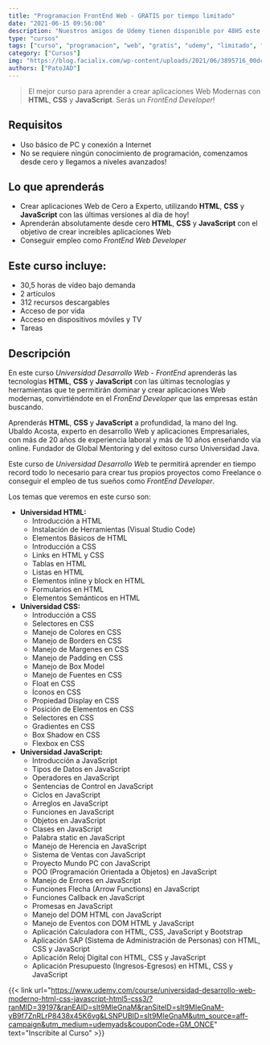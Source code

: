 ```yaml
---
title: "Programacion FrontEnd Web - GRATIS por tiempo limitado"
date: "2021-06-15 09:56:00"
description: "Nuestros amigos de Udemy tienen disponible por 48HS este curso para aprender Programacion FrontEnd Web"
type: "cursos"
tags: ["curso", "programacion", "web", "gratis", "udemy", "limitado", "css", "html", "js", "front", "developer"]
category: ["Cursos"]
img: "https://blog.facialix.com/wp-content/uploads/2021/06/3895716_00dc_7.jpg"
authors: ["PatoJAD"]
---
```


> El mejor curso para aprender a crear aplicaciones Web Modernas con **HTML**, **CSS** y **JavaScript**. Serás un *FrontEnd Developer*!

## Requisitos

* Uso básico de PC y conexión a Internet
* No se requiere ningún conocimiento de programación, comenzamos desde cero y llegamos a niveles avanzados!

## Lo que aprenderás

* Crear aplicaciones Web de Cero a Experto, utilizando **HTML**, **CSS** y **JavaScript** con las últimas versiones al día de hoy!
* Aprenderán absolutamente desde cero **HTML**, **CSS** y **JavaScript** con el objetivo de crear increíbles aplicaciones Web
* Conseguir empleo como *FrontEnd Web Developer*

## Este curso incluye:

* 30,5 horas de vídeo bajo demanda
* 2 artículos
* 312 recursos descargables
* Acceso de por vida
* Acceso en dispositivos móviles y TV
* Tareas

## Descripción

En este curso *Universidad Desarrollo Web - FrontEnd* aprenderás las tecnologías **HTML**, **CSS** y **JavaScript** con las últimas tecnologías y herramientas que te permitirán dominar y crear aplicaciones Web modernas, convirtiéndote en el *FronEnd Developer* que las empresas están buscando.

Aprenderás **HTML**, **CSS** y **JavaScript** a profundidad, la mano del Ing. Ubaldo Acosta, experto en desarrollo Web y aplicaciones Empresariales, con más de 20 años de experiencia laboral y más de 10 años enseñando vía online. Fundador de Global Mentoring y  del exitoso curso Universidad Java.

Este curso de *Universidad Desarrollo Web* te permitirá aprender en tiempo record todo lo necesario para crear tus propios proyectos como Freelance o conseguir el empleo de tus sueños como *FrontEnd Developer*.

Los temas que veremos en este curso son:

* **Universidad HTML:**
    * Introducción a HTML
    * Instalación de Herramientas (Visual Studio Code)
    * Elementos Básicos de HTML
    * Introducción a CSS
    * Links en HTML y CSS
    * Tablas en HTML
    * Listas en HTML
    * Elementos inline y block en HTML
    * Formularios en HTML
    * Elementos Semánticos en HTML
* **Universidad CSS:**
    * Introducción a CSS
    * Selectores en CSS
    * Manejo de Colores en CSS
    * Manejo de Borders en CSS
    * Manejo de Margenes en CSS
    * Manejo de Padding en CSS
    * Manejo de Box Model
    * Manejo de Fuentes en CSS
    * Float en CSS
    * Íconos en CSS
    * Propiedad Display en CSS
    * Posición de Elementos en CSS
    * Selectores en CSS
    * Gradientes en CSS
    * Box Shadow en CSS
    * Flexbox en CSS
* **Universidad JavaScript:**
    * Introducción a JavaScript
    * Tipos de Datos en JavaScript
    * Operadores en JavaScript
    * Sentencias de Control en JavaScript
    * Ciclos en JavaScript
    * Arreglos en JavaScript
    * Funciones en JavaScript
    * Objetos en JavaScript
    * Clases en JavaScript
    * Palabra static en JavaScript
    * Manejo de Herencia en JavaScript
    * Sistema de Ventas con JavaScript
    * Proyecto Mundo PC con JavaScript
    * POO (Programación Orientada a Objetos) en JavaScript
    * Manejo de Errores en JavaScript
    * Funciones Flecha (Arrow Functions) en JavaScript
    * Funciones Callback en JavaScript
    * Promesas en JavaScript
    * Manejo del DOM HTML con JavaScript
    * Manejo de Eventos con DOM HTML y JavaScript
    * Aplicación Calculadora con HTML, CSS, JavaScript y Bootstrap
    * Aplicación SAP (Sistema de Administración de Personas) con HTML, CSS y JavaScript
    * Aplicación Reloj Digital con HTML, CSS y JavaScript
    * Aplicación Presupuesto (Ingresos-Egresos) en HTML, CSS y JavaScript

{{< link url="https://www.udemy.com/course/universidad-desarrollo-web-moderno-html-css-javascript-html5-css3/?ranMID=39197&ranEAID=sIt9MIeGnaM&ranSiteID=sIt9MIeGnaM-yB9f7ZnRLrP8438x45K6vg&LSNPUBID=sIt9MIeGnaM&utm_source=aff-campaign&utm_medium=udemyads&couponCode=GM_ONCE" text="Inscribite al Curso" >}}
